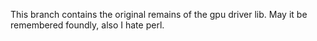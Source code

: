 This branch contains the original remains of the gpu driver lib. May it be remembered foundly, also I hate perl.
